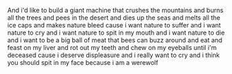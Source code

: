 And i'd like to build a giant machine
that crushes the mountains and burns all the trees
and pees in the desert and dies up the seas
and melts all the ice caps and makes nature bleed
cause i want nature to suffer
and i want nature to cry
and i want nature to spit in my mouth
and i want nature to die
and i want to be a big ball of meat
that bees can buzz around and eat
and feast on my liver and rot out my teeth
and chew on my eyeballs until i'm deceased
cause i deserve displeasure
and i really want to cry
and i think you should spit in my face
because i am a werewolf


